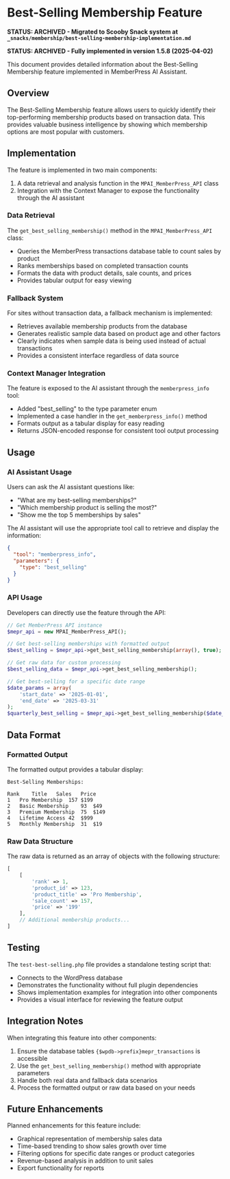 # Best-Selling Membership Feature

**STATUS: ARCHIVED - Migrated to Scooby Snack system at `_snacks/membership/best-selling-membership-implementation.md`**

**STATUS: ARCHIVED - Fully implemented in version 1.5.8 (2025-04-02)**

This document provides detailed information about the Best-Selling Membership feature implemented in MemberPress AI Assistant.

## Overview

The Best-Selling Membership feature allows users to quickly identify their top-performing membership products based on transaction data. This provides valuable business intelligence by showing which membership options are most popular with customers.

## Implementation

The feature is implemented in two main components:

1. A data retrieval and analysis function in the `MPAI_MemberPress_API` class
2. Integration with the Context Manager to expose the functionality through the AI assistant

### Data Retrieval

The `get_best_selling_membership()` method in the `MPAI_MemberPress_API` class:

- Queries the MemberPress transactions database table to count sales by product
- Ranks memberships based on completed transaction counts
- Formats the data with product details, sale counts, and prices
- Provides tabular output for easy viewing

### Fallback System

For sites without transaction data, a fallback mechanism is implemented:

- Retrieves available membership products from the database
- Generates realistic sample data based on product age and other factors
- Clearly indicates when sample data is being used instead of actual transactions
- Provides a consistent interface regardless of data source

### Context Manager Integration

The feature is exposed to the AI assistant through the `memberpress_info` tool:

- Added "best_selling" to the type parameter enum
- Implemented a case handler in the `get_memberpress_info()` method
- Formats output as a tabular display for easy reading
- Returns JSON-encoded response for consistent tool output processing

## Usage

### AI Assistant Usage

Users can ask the AI assistant questions like:

- "What are my best-selling memberships?"
- "Which membership product is selling the most?"
- "Show me the top 5 memberships by sales"

The AI assistant will use the appropriate tool call to retrieve and display the information:

```json
{
  "tool": "memberpress_info",
  "parameters": {
    "type": "best_selling"
  }
}
```

### API Usage

Developers can directly use the feature through the API:

```php
// Get MemberPress API instance
$mepr_api = new MPAI_MemberPress_API();

// Get best-selling memberships with formatted output
$best_selling = $mepr_api->get_best_selling_membership(array(), true);

// Get raw data for custom processing
$best_selling_data = $mepr_api->get_best_selling_membership();

// Get best-selling for a specific date range
$date_params = array(
    'start_date' => '2025-01-01',
    'end_date' => '2025-03-31'
);
$quarterly_best_selling = $mepr_api->get_best_selling_membership($date_params, true);
```

## Data Format

### Formatted Output

The formatted output provides a tabular display:

```
Best-Selling Memberships:

Rank	Title	Sales	Price
1	Pro Membership	157	$199
2	Basic Membership	93	$49
3	Premium Membership	75	$149
4	Lifetime Access	42	$999
5	Monthly Membership	31	$19
```

### Raw Data Structure

The raw data is returned as an array of objects with the following structure:

```php
[
    [
        'rank' => 1,
        'product_id' => 123,
        'product_title' => 'Pro Membership',
        'sale_count' => 157,
        'price' => '199'
    ],
    // Additional membership products...
]
```

## Testing

The `test-best-selling.php` file provides a standalone testing script that:

- Connects to the WordPress database
- Demonstrates the functionality without full plugin dependencies
- Shows implementation examples for integration into other components
- Provides a visual interface for reviewing the feature output

## Integration Notes

When integrating this feature into other components:

1. Ensure the database tables `{$wpdb->prefix}mepr_transactions` is accessible
2. Use the `get_best_selling_membership()` method with appropriate parameters
3. Handle both real data and fallback data scenarios
4. Process the formatted output or raw data based on your needs

## Future Enhancements

Planned enhancements for this feature include:

- Graphical representation of membership sales data
- Time-based trending to show sales growth over time
- Filtering options for specific date ranges or product categories
- Revenue-based analysis in addition to unit sales
- Export functionality for reports